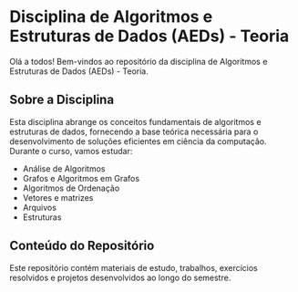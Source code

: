 # Disciplina de Algoritmos e Estruturas de Dados (AEDs) - Teoria

Olá a todos! Bem-vindos ao repositório da disciplina de Algoritmos e Estruturas de Dados (AEDs) - Teoria.

## Sobre a Disciplina

Esta disciplina abrange os conceitos fundamentais de algoritmos e estruturas de dados, fornecendo a base teórica necessária para o desenvolvimento de soluções eficientes em ciência da computação. Durante o curso, vamos estudar:

- Análise de Algoritmos
- Grafos e Algoritmos em Grafos
- Algoritmos de Ordenação
- Vetores e matrizes
- Arquivos
- Estruturas

## Conteúdo do Repositório

Este repositório contém materiais de estudo, trabalhos, exercícios resolvidos e projetos desenvolvidos ao longo do semestre.

